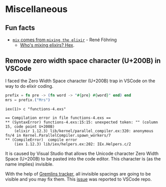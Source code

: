# Miscellaneous

## Fun facts

- [`mix` comes from `mixing the elixir`](https://twitter.com/rrrene/status/1420340262962962434
) - René Föhring
    - [Who's mixing elixirs? Hex](https://twitter.com/itshq1/status/1420377810300977158).

## Remove zero width space character (U+200B) in VSCode

I faced the Zero Width Space character (U+200B) trap in VSCode on the way to do elixir coding.

```elixir
prefix = fn pre -> (fn word -> "#{pre} #{word}" end) end
mrs = prefix.(​"​​Mrs"​)
```

```
iex(1)> c "functions-4.exs"

== Compilation error in file functions-4.exs ==
** (SyntaxError) functions-4.exs:15:15: unexpected token: "​" (column 15, code point U+200B)
    (elixir 1.12.3) lib/kernel/parallel_compiler.ex:320: anonymous fn/4 in Kernel.ParallelCompiler.spawn_workers/7
** (CompileError)  compile error
    (iex 1.12.3) lib/iex/helpers.ex:202: IEx.Helpers.c/2
```

It is caused by Visual Studio that allows the Unicode character Zero Width Space (U+200B) to be pasted into the code editor. This character is (as the name implies) invisible.

With the help of [Gremlins tracker](https://github.com/nhoizey/vscode-gremlins), all invisible spacings are going to be visible and you may fix them. This [issue](https://github.com/Microsoft/vscode/issues/58252) was reported to VSCode repo.
